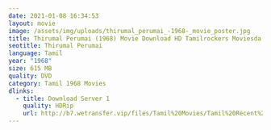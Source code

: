 ```yaml
---
date: 2021-01-08 16:34:53
layout: movie
image: /assets/img/uploads/thirumal_perumai_-1968-_movie_poster.jpg
title: Thirumal Perumai (1968) Movie Download HD Tamilrockers Moviesda
seotitle: Thirumal Perumai
language: Tamil
year: "1968"
size: 615 MB
quality: DVD
category: Tamil 1968 Movies
dlinks:
  - title: Download Server 1
    quality: HDRip
    url: http://b7.wetransfer.vip/files/Tamil%20Movies/Tamil%20Recent%20Movies/Thirumal%20Perumai%20(1968)/Thirumal%20Perumai/Thirumal%20Perumai%20(1968)%20Single%20Part%20(640x360).mp4
---
```


